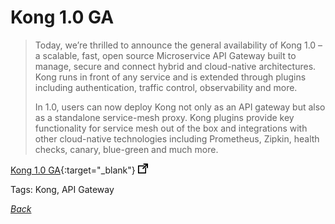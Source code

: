 # Kong 1.0 GA

> Today, we’re thrilled to announce the general availability of Kong 1.0 – a scalable, fast, open source Microservice API Gateway built to manage, secure and connect hybrid and cloud-native architectures. Kong runs in front of any service and is extended through plugins including authentication, traffic control, observability and more. 
>
> In 1.0, users can now deploy Kong not only as an API gateway but also as a standalone service-mesh proxy. Kong plugins provide key functionality for service mesh out of the box and integrations with other cloud-native technologies including Prometheus, Zipkin, health checks, canary, blue-green and much more.

[Kong 1.0 GA](https://konghq.com/blog/kong-1-0-ga/){:target="_blank"} ![external redirect](../../img/ext-redir.png)

Tags: Kong, API Gateway

[_Back_](../)
